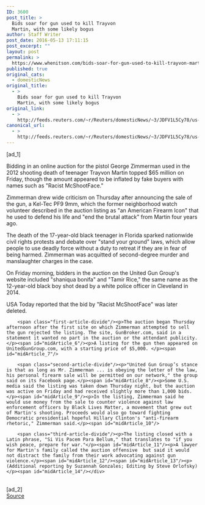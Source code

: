 ```yaml
---
ID: 3600
post_title: >
  Bids soar for gun used to kill Trayvon
  Martin, with some likely bogus
author: Staff Writer
post_date: 2016-05-13 17:11:15
post_excerpt: ""
layout: post
permalink: >
  https://www.whenitson.com/bids-soar-for-gun-used-to-kill-trayvon-martin-with-some-likely-bogus/
published: true
original_cats:
  - domesticNews
original_title:
  - >
    Bids soar for gun used to kill Trayvon
    Martin, with some likely bogus
original_link:
  - >
    http://feeds.reuters.com/~r/Reuters/domesticNews/~3/JDFV1L5Cy78/us-usa-guns-zimmerman-idUSKCN0Y41UK
canonical_url:
  - >
    http://feeds.reuters.com/~r/Reuters/domesticNews/~3/JDFV1L5Cy78/us-usa-guns-zimmerman-idUSKCN0Y41UK
---
```

 [ad_1]
<br><div id="articleText">
<span id="midArticle_start"/>

<span id="midArticle_0"/><span class="focusParagraph" readability="5"><p><span class="articleLocatio&lt;/span&gt;n">Bidding in an online auction for the pistol George Zimmerman used in the 2012 shooting death of teenager Trayvon Martin topped $65 million on Friday, though the amount appeared to be inflated by fake buyers with names such as "Racist McShootFace."</span></p></span><span id="midArticle_1"/><p>Zimmerman drew wide criticism on Thursday after announcing the sale of the gun, a Kel-Tec PF9 9mm, which the former neighborhood watch volunteer described in the auction listing as "an American Firearm Icon" that he used to defend his life and "end the brutal attack" from Martin four years ago.</p><span id="midArticle_2"/><p>The death of the 17-year-old black teenager in Florida sparked nationwide civil rights protests and debate over "stand your ground" laws, which allow people to use deadly force without a duty to retreat if they are in fear of being harmed. Zimmerman was acquitted of second-degree murder and manslaughter charges in the case.</p><span id="midArticle_3"/><p>On Friday morning, bidders in the auction on the United Gun Group's website included "shaniqua bonifa" and "Tamir Rice," the same name as the 12-year-old black boy shot dead by a white police officer in Cleveland in 2014.</p><span id="midArticle_4"/><p>USA Today reported that the bid by "Racist McShootFace" was later deleted.</p><span id="midArticle_5"/>
        
        <span class="first-article-divide"/><p>The auction began Thursday afternoon after the first site on which Zimmerman attempted to sell the gun rejected the listing. The site, GunBroker.com, said in a statement it wanted no part in the auction or the attendant publicity.</p><span id="midArticle_6"/><p>A listing for the gun then appeared on UnitedGunGroup.com, with a starting price of $5,000. </p><span id="midArticle_7"/>
        
        <span class="second-article-divide"/><p>"United Gun Group’s stance is that as long as Mr. Zimmerman ... is obeying the letter of the law, his personal firearm sale will be permitted on our network," the group said on its Facebook page.</p><span id="midArticle_8"/><p>Some U.S. media said the listing was taken down Thursday night, but the auction was active on Friday and had received slightly more than 1,000 bids.</p><span id="midArticle_9"/><p>In the listing, Zimmerman said he would use money from the sale to counter violence against law enforcement officers by Black Lives Matter, a movement that grew out of Martin's shooting. Proceeds would also go toward fighting Democratic presidential hopeful Hillary Clinton's "anti-firearm rhetoric," Zimmerman said.</p><span id="midArticle_10"/>
        
        <span class="third-article-divide"/><p>The listing closed with a Latin phrase, "Si Vis Pacem Para Bellum," that translates to "if you wish peace, prepare for war."</p><span id="midArticle_11"/><p>A lawyer for Martin's family called the auction offensive  but said it would not distract the family from their work advocating against gun violence.</p><span id="midArticle_12"/><span id="midArticle_13"/><p> (Additional reporting by Suzannah Gonzales; Editing by Steve Orlofsky)</p><span id="midArticle_14"/></div>
<br>[ad_2]
<br><a href="http://feeds.reuters.com/~r/Reuters/domesticNews/~3/JDFV1L5Cy78/us-usa-guns-zimmerman-idUSKCN0Y41UK">Source </a>